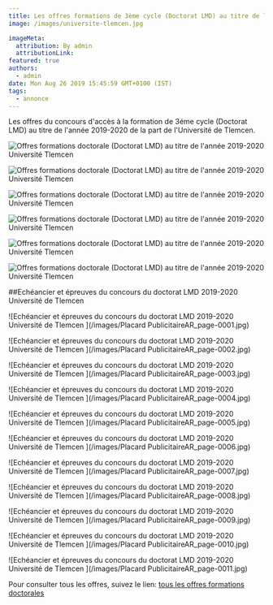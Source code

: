 ```yaml
---
title: Les offres formations de 3ème cycle (Doctorat LMD) au titre de l’année 2019/2020 Université de Tlemcen.
image: /images/universite-tlemcen.jpg

imageMeta:
  attribution: By admin
  attributionLink:
featured: true
authors:
  - admin
date: Mon Aug 26 2019 15:45:59 GMT+0100 (IST)
tags:
  - annonce
---
```

Les offres du concours d'accès à la formation de 3éme cycle (Doctorat LMD) au titre de l'année 2019-2020 de la part de l'Université de Tlemcen.

![Offres formations doctorale (Doctorat LMD) au titre de l'année 2019-2020 Université Tlemcen](/images/offres-formations-doctorale-universite-tlemcen.jpg)

![Offres formations doctorale (Doctorat LMD) au titre de l'année 2019-2020 Université Tlemcen](/images/offres-formations-doctorale-universite-tlemcen-2.jpg)

![Offres formations doctorale (Doctorat LMD) au titre de l'année 2019-2020 Université Tlemcen](/images/offres-formations-doctorale-universite-tlemcen-3.jpg)

![Offres formations doctorale (Doctorat LMD) au titre de l'année 2019-2020 Université Tlemcen](/images/offres-formations-doctorale-universite-tlemcen-4.jpg)

![Offres formations doctorale (Doctorat LMD) au titre de l'année 2019-2020 Université Tlemcen](/images/offres-formations-doctorale-universite-tlemcen-5.jpg)

![Offres formations doctorale (Doctorat LMD) au titre de l'année 2019-2020 Université Tlemcen](/images/offres-formations-doctorale-universite-tlemcen-6.jpg)

##Echéancier et épreuves du concours du doctorat LMD 2019-2020 Université de Tlemcen

![Echéancier et épreuves du concours du doctorat LMD 2019-2020 Université de Tlemcen ](/images/Placard PublicitaireAR_page-0001.jpg)

![Echéancier et épreuves du concours du doctorat LMD 2019-2020 Université de Tlemcen ](/images/Placard PublicitaireAR_page-0002.jpg)

![Echéancier et épreuves du concours du doctorat LMD 2019-2020 Université de Tlemcen ](/images/Placard PublicitaireAR_page-0003.jpg)

![Echéancier et épreuves du concours du doctorat LMD 2019-2020 Université de Tlemcen ](/images/Placard PublicitaireAR_page-0004.jpg)

![Echéancier et épreuves du concours du doctorat LMD 2019-2020 Université de Tlemcen ](/images/Placard PublicitaireAR_page-0005.jpg)

![Echéancier et épreuves du concours du doctorat LMD 2019-2020 Université de Tlemcen ](/images/Placard PublicitaireAR_page-0006.jpg)

![Echéancier et épreuves du concours du doctorat LMD 2019-2020 Université de Tlemcen ](/images/Placard PublicitaireAR_page-0007.jpg)

![Echéancier et épreuves du concours du doctorat LMD 2019-2020 Université de Tlemcen ](/images/Placard PublicitaireAR_page-0008.jpg)

![Echéancier et épreuves du concours du doctorat LMD 2019-2020 Université de Tlemcen ](/images/Placard PublicitaireAR_page-0009.jpg)

![Echéancier et épreuves du concours du doctorat LMD 2019-2020 Université de Tlemcen ](/images/Placard PublicitaireAR_page-0010.jpg)

![Echéancier et épreuves du concours du doctorat LMD 2019-2020 Université de Tlemcen ](/images/Placard PublicitaireAR_page-0011.jpg)

Pour consulter tous les offres, suivez le lien: [tous les offres formations doctorales](/tous-les-offres-de-formations-doctorale-lmd-2019-2020/)
